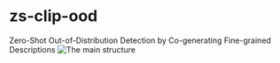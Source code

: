 # zs-clip-ood
Zero-Shot Out-of-Distribution Detection by Co-generating Fine-grained Descriptions
![The main structure](images/image.png)
